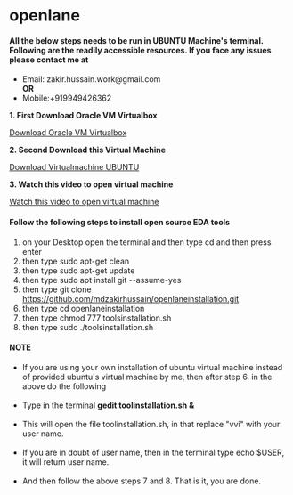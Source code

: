 # openlane

<h4>All the below steps needs to be run in UBUNTU Machine's terminal. Following are the readily accessible resources. If you face any issues please contact me at</h4>

<ul><li>Email: zakir.hussain.work@gmail.com</li><b>OR</b><li>Mobile:+919949426362</li></ul>

<b>1. First Download Oracle VM Virtualbox</b>

<a href="https://drive.google.com/file/d/19xzfCOasAnaMo3Ko1gZnNpvf6HuQ2pyY/view">Download Oracle VM Virtualbox</a>

<b>2. Second Download this Virtual Machine</b>

<a href="https://drive.google.com/drive/folders/1AfyLbUMrOOjMRa-fI9xr9lEOX8y7B3S7?usp=sharing">Download Virtualmachine UBUNTU</a>

<b>3. Watch this video to open virtual machine</b>

<a href="https://drive.google.com/file/d/14smArs39XjfoQeWRvrB46SlOzfvrUlu5/view">Watch this video to open virtual machine</a>

<h4>Follow the following steps to install open source EDA tools</h4>

1. on your Desktop open the terminal and then type cd and then press enter
2. then type sudo apt-get clean
3. then type sudo apt-get update
4. then type sudo apt install git --assume-yes
5. then type git clone https://github.com/mdzakirhussain/openlaneinstallation.git
6. then type cd openlaneinstallation
7. then type chmod 777 toolsinstallation.sh
8. then type sudo ./toolsinstallation.sh

<h4>NOTE</h4>
<ul><li>If you are using your own installation of ubuntu virtual machine instead of provided ubuntu's virtual machine by me, then after step 6. in the above do the following</li><br>

  <li>Type in the terminal <b>gedit toolinstallation.sh &</b></li><br><li>This will open the file toolinstallation.sh, in that replace "vvi" with your user name.</li><br><li> If you are in doubt of user name, then in the terminal type echo $USER, it will return user name.</li><br>

<li>And then follow the above steps 7 and 8. That is it, you are done.</li></ul>
